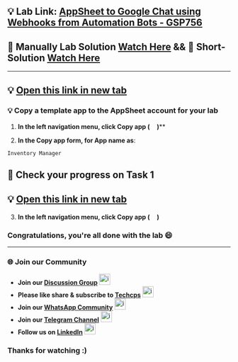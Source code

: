 



## 💡 Lab Link: [AppSheet to Google Chat using Webhooks from Automation Bots - GSP756](https://www.cloudskillsboost.google/focuses/55390?parent=catalog)

## 🚀 Manually Lab Solution [Watch Here](https://www.youtube.com/@techcps) && 🚀 Short-Solution [Watch Here](https://www.youtube.com/@techcps)

---

## 💡 [Open this link in new tab](https://www.appsheet.com/Template/AppDef?appName=Lab8-InventoryManager-3856613&copy=1)


### 💡 Copy a template app to the AppSheet account for your lab

1. **In the left navigation menu, click Copy app (<img src="https://github.com/user-attachments/assets/e5447353-2bd9-4e9e-ae2f-db8495b196ba" width="16" height="16" />)****

2. **In the Copy app form, for App name as**:

```
Inventory Manager
```
## 🚀 Check your progress on Task 1

## 💡 [Open this link in new tab](https://www.appsheet.com/Template/AppDef?appName=InventoryManager-939262569-24-09-03&utm_source=share_app_link)

3. **In the left navigation menu, click Copy app (<img src="https://github.com/user-attachments/assets/e5447353-2bd9-4e9e-ae2f-db8495b196ba" width="16" height="16" />)**


### Congratulations, you're all done with the lab 😄

---

### 🌐 Join our Community

- **Join our [Discussion Group](https://t.me/Techcpschat)** <img src="https://github.com/user-attachments/assets/a4a4b767-151c-461d-bca1-da6d4c0cd68a" alt="icon" width="25" height="25">
- **Please like share & subscribe to [Techcps](https://www.youtube.com/@techcps)** <img src="https://github.com/user-attachments/assets/6ee41001-c795-467c-8d96-06b56c246b9c" alt="icon" width="25" height="25">
- **Join our [WhatsApp Community](https://whatsapp.com/channel/0029Va9nne147XeIFkXYv71A)** <img src="https://github.com/user-attachments/assets/aa10b8b2-5424-40bc-8911-7969f29f6dae" alt="icon" width="25" height="25">
- **Join our [Telegram Channel](https://t.me/Techcps)** <img src="https://github.com/user-attachments/assets/a4a4b767-151c-461d-bca1-da6d4c0cd68a" alt="icon" width="25" height="25">
- **Follow us on [LinkedIn](https://www.linkedin.com/company/techcps/)** <img src="https://github.com/user-attachments/assets/b9da471b-2f46-4d39-bea9-acdb3b3a23b0" alt="icon" width="25" height="25">

### Thanks for watching :)


